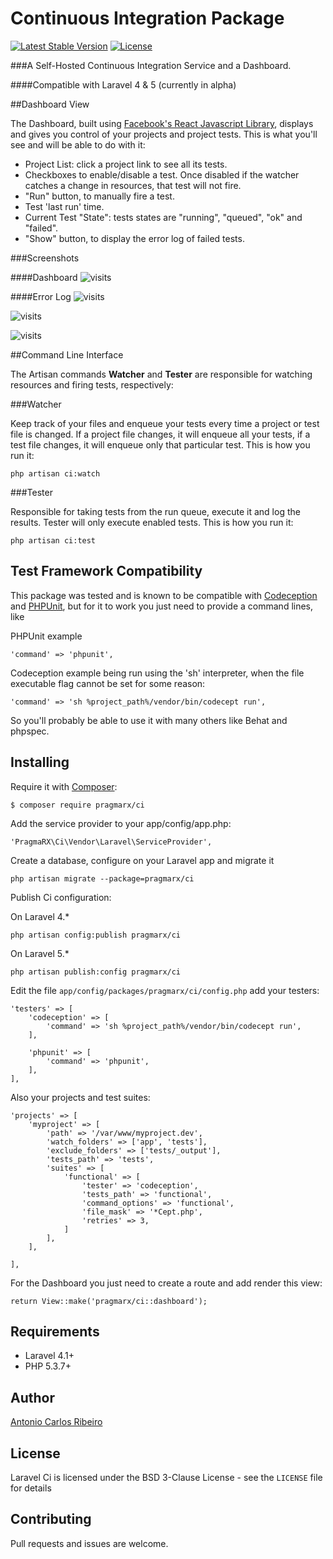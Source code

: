 # Continuous Integration Package

[![Latest Stable Version](https://img.shields.io/packagist/v/pragmarx/ci.svg?style=flat-square)](https://packagist.org/packages/pragmarx/ci) [![License](https://img.shields.io/badge/license-BSD_3_Clause-brightgreen.svg?style=flat-square)](LICENSE)

###A Self-Hosted Continuous Integration Service and a Dashboard.

####Compatible with Laravel 4 & 5 (currently in alpha)

##Dashboard View

The Dashboard, built using [Facebook's React Javascript Library](http://facebook.github.io/react/), displays and gives you control of your projects and project tests. This is what you'll see and will be able to do with it:

* Project List: click a project link to see all its tests.
* Checkboxes to enable/disable a test. Once disabled if the watcher catches a change in resources, that test will not fire.
* "Run" button, to manually fire a test.
* Test 'last run' time.
* Current Test "State": tests states are "running", "queued", "ok" and "failed".
* "Show" button, to display the error log of failed tests.

###Screenshots

####Dashboard
![visits](https://raw.githubusercontent.com/antonioribeiro/ci/master/src/views/screenshots/dashboard.png)

####Error Log
![visits](https://raw.githubusercontent.com/antonioribeiro/ci/master/src/views/screenshots/errorlog1.png)

![visits](https://raw.githubusercontent.com/antonioribeiro/ci/master/src/views/screenshots/errorlog2.png)

![visits](https://raw.githubusercontent.com/antonioribeiro/ci/master/src/views/screenshots/errorlog3.png)

##Command Line Interface

The Artisan commands **Watcher** and **Tester** are responsible for watching resources and firing tests, respectively:

###Watcher

Keep track of your files and enqueue your tests every time a project or test file is changed. If a project file changes, it will enqueue all your tests, if a test file changes, it will enqueue only that particular test. This is how you run it:

    php artisan ci:watch

###Tester

Responsible for taking tests from the run queue, execute it and log the results. Tester will only execute enabled tests. This is how you run it:

    php artisan ci:test

## Test Framework Compatibility

This package was tested and is known to be compatible with [Codeception](http://codeception.com/) and [PHPUnit](https://phpunit.de/), but for it to work you just need to provide a command lines, like

PHPUnit example

    'command' => 'phpunit',

Codeception example being run using the 'sh' interpreter, when the file executable flag cannot be set for some reason:

    'command' => 'sh %project_path%/vendor/bin/codecept run',

So you'll probably be able to use it with many others like Behat and phpspec.

## Installing

Require it with [Composer](http://getcomposer.org/):

    $ composer require pragmarx/ci

Add the service provider to your app/config/app.php:

    'PragmaRX\Ci\Vendor\Laravel\ServiceProvider',

Create a database, configure on your Laravel app and migrate it

    php artisan migrate --package=pragmarx/ci

Publish Ci configuration:

On Laravel 4.*

    php artisan config:publish pragmarx/ci

On Laravel 5.*

    php artisan publish:config pragmarx/ci

Edit the file `app/config/packages/pragmarx/ci/config.php` add your testers:

	'testers' => [
		'codeception' => [
			'command' => 'sh %project_path%/vendor/bin/codecept run',
		],

		'phpunit' => [
			'command' => 'phpunit',
		],
	],

Also your projects and test suites:

	'projects' => [
		'myproject' => [
			'path' => '/var/www/myproject.dev',
			'watch_folders' => ['app', 'tests'],
			'exclude_folders' => ['tests/_output'],
			'tests_path' => 'tests',
			'suites' => [
				'functional' => [
					'tester' => 'codeception',
					'tests_path' => 'functional',
					'command_options' => 'functional',
					'file_mask' => '*Cept.php',
					'retries' => 3,
				]
			],
		],

	],

For the Dashboard you just need to create a route and add render this view:

    return View::make('pragmarx/ci::dashboard');

## Requirements

- Laravel 4.1+
- PHP 5.3.7+

## Author

[Antonio Carlos Ribeiro](http://twitter.com/iantonioribeiro)

## License

Laravel Ci is licensed under the BSD 3-Clause License - see the `LICENSE` file for details

## Contributing

Pull requests and issues are welcome.
